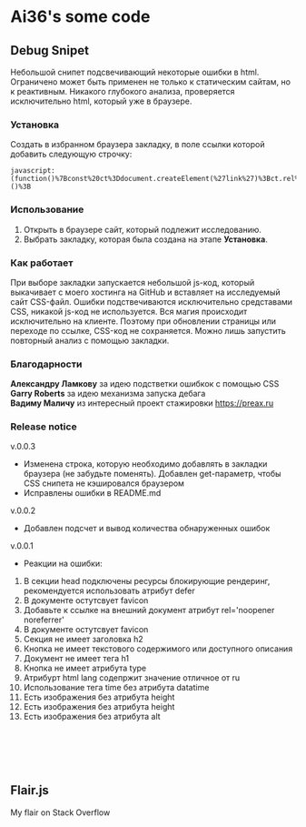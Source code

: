 # Ai36's some code

## Debug Snipet

Небольшой снипет подсвечивающий некоторые ошибки в html.
Ограничено может быть применен не только к статическим сайтам, но к реактивным. Никакого глубокого анализа, проверяется исключительно html, который уже в браузере.

### Установка

Создать в избранном браузера закладку, в поле ссылки которой добавить следующую строчку:

```
javascript:(function()%7Bconst%20ct%3Ddocument.createElement(%27link%27)%3Bct.rel%3D%27stylesheet%27%3Bct.href%3D%27https%3A%2F%2Fai36.github.io%2Fdebug.css%3Ft%3D%27%2BDate.now()%3Bct.classList.add(%27ct%27)%3Bdocument.head.appendChild(ct)%3B%7D)()%3B
```

### Использование

1. Открыть в браузере сайт, который подлежит исследованию.
2. Выбрать закладку, которая была создана на этапе **Установка**.

### Как работает

При выборе закладки запускается небольшой js-код, который выкачивает с моего хостинга на GitHub и вставляет на исследуемый сайт CSS-файл. Ошибки подствечиваются исключительно средставами CSS, никакой js-код не используется. Вся магия происходит исключительно на клиенте. Поэтому при обновлении страницы или переходе по ссылке, CSS-код не сохраняется. Можно лишь запустить повторный анализ с помощью закладки.

### Благодарности

**Александру Ламкову** за идею подстветки ошибкок с помощью CSS\
**Garry Roberts** за идею механизма запуска дебага\
**Вадиму Маличу** из интересный проект стажировки https://preax.ru



### Release notice

v.0.0.3

+ Изменена строка, которую необходимо добавлять в закладки браузера (не забудьте поменять). Добавлен get-параметр, чтобы CSS снипета не кэшировался браузером
+ Исправлены ошибки в README.md

v.0.0.2

+ Добавлен подcчет и вывод количества обнаруженных ошибок

v.0.0.1

+ Реакции на ошибки:

1. В секции head подключены ресурсы блокирующие рендеринг, рекомендуется использовать атрибут defer
2. В документе остутсвует favicon
3. Добавьте к ссылке на внешний документ атрибут rel='noopener noreferrer'
4. В документе остутсвует favicon
5. Секция не имеет заголовка h2
6. Кнопка не имеет текстового содержимого или доступного описания
7. Документ не имеет тега h1
8. Кнопка не имеет атрибута type
9. Атрибурт html lang содепржит значение отличное от ru
10. Использование тега time без атрибута datatime
11. Есть изображения без атрибута height
12. Есть изображения без атрибута height
13. Есть изображения без атрибута alt

<br><br>
---
## Flair.js

My flair on Stack Overflow

